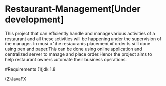 # Restaurant-Management[Under development]
This project that can efficiently handle and manage various activities of a restaurant and all these activities will be happening under the supervision of the manager. In most of the restaurants  placement of order is still done using pen and paper.This can be done using online application and centralized server to manage and place order.Hence the project aims to help restaurant owners automate their business operations. 

#Requirements
(1)jdk 1.8

(2)JavaFX
